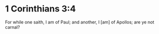 # 1 Corinthians 3:4

For while one saith, I am of Paul; and another, I [am] of Apollos; are ye not carnal?